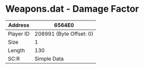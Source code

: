 #  Weapons.dat - Damage Factor
Address   | 6564E0
----------|-------------
Player ID | 208991 (Byte Offset: 0)
Size 	  | 1
Length 	  | 130
SC:R      | Simple Data


